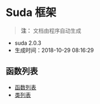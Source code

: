 # Suda 框架

> **注：** 文档由程序自动生成

- suda 2.0.3 
- 生成时间：2018-10-29 08:16:29
## 函数列表

- [函数列表](functions/README.md)
- [类列表](classes/README.md)